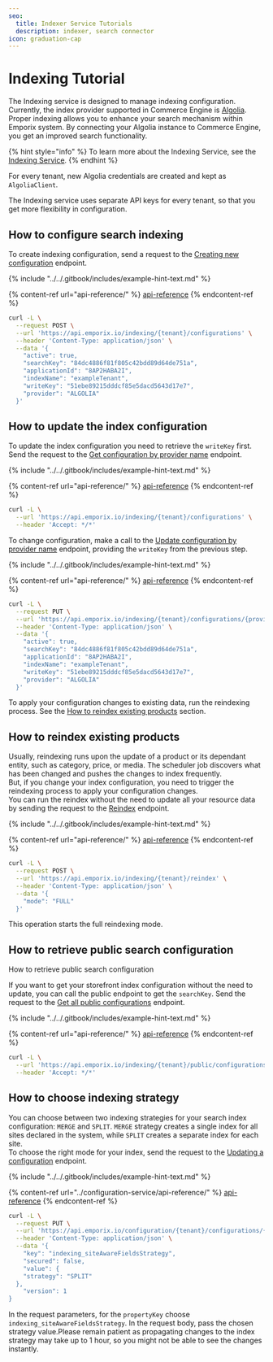 ```yaml
---
seo:
  title: Indexer Service Tutorials
  description: indexer, search connector
icon: graduation-cap
---
```


# Indexing Tutorial

The Indexing service is designed to manage indexing configuration. Currently, the index provider supported in Commerce Engine is [Algolia](https://www.algolia.com/).\
Proper indexing allows you to enhance your search mechanism within Emporix system. By connecting your Algolia instance to Commerce Engine, you get an improved search functionality.

{% hint style="info" %}
To learn more about the Indexing Service, see the [Indexing Service](./).
{% endhint %}

For every tenant, new Algolia credentials are created and kept as `AlgoliaClient`.

The Indexing service uses separate API keys for every tenant, so that you get more flexibility in configuration.

## How to configure search indexing

To create indexing configuration, send a request to the [Creating new configuration](https://developer.emporix.io/api-references/api-guides-and-references/configuration/indexing-service/api-reference/configuration#post-indexing-tenant-configurations) endpoint.

{% include "../../.gitbook/includes/example-hint-text.md" %}

{% content-ref url="api-reference/" %}
[api-reference](api-reference/)
{% endcontent-ref %}

```bash
curl -L \
  --request POST \
  --url 'https://api.emporix.io/indexing/{tenant}/configurations' \
  --header 'Content-Type: application/json' \
  --data '{
    "active": true,
    "searchKey": "84dc4886f81f805c42bdd89d64de751a",
    "applicationId": "8AP2HABA2I",
    "indexName": "exampleTenant",
    "writeKey": "51ebe89215dddcf85e5dacd5643d17e7",
    "provider": "ALGOLIA"
  }'
```

## How to update the index configuration

To update the index configuration you need to retrieve the `writeKey` first.\
Send the request to the [Get configuration by provider name](https://developer.emporix.io/api-references/api-guides-and-references/configuration/indexing-service/api-reference/configuration#get-indexing-tenant-configurations-provider) endpoint.

{% include "../../.gitbook/includes/example-hint-text.md" %}

{% content-ref url="api-reference/" %}
[api-reference](api-reference/)
{% endcontent-ref %}

```bash
curl -L \
  --url 'https://api.emporix.io/indexing/{tenant}/configurations' \
  --header 'Accept: */*'
```

To change configuration, make a call to the [Update configuration by provider name](https://developer.emporix.io/api-references/api-guides-and-references/configuration/indexing-service/api-reference/configuration#put-indexing-tenant-configurations-provider) endpoint, providing the `writeKey` from the previous step.

{% include "../../.gitbook/includes/example-hint-text.md" %}

{% content-ref url="api-reference/" %}
[api-reference](api-reference/)
{% endcontent-ref %}

```bash
curl -L \
  --request PUT \
  --url 'https://api.emporix.io/indexing/{tenant}/configurations/{provider}' \
  --header 'Content-Type: application/json' \
  --data '{
    "active": true,
    "searchKey": "84dc4886f81f805c42bdd89d64de751a",
    "applicationId": "8AP2HABA2I",
    "indexName": "exampleTenant",
    "writeKey": "51ebe89215dddcf85e5dacd5643d17e7",
    "provider": "ALGOLIA"
  }'
```

To apply your configuration changes to existing data, run the reindexing process. See the [How to reindex existing products](indexing.md#how_to_reindex_existing_products) section.

## How to reindex existing products <a href="#how_to_reindex_existing_products" id="how_to_reindex_existing_products"></a>

Usually, reindexing runs upon the update of a product or its dependant entity, such as category, price, or media. The scheduler job discovers what has been changed and pushes the changes to index frequently.\
But, if you change your index configuration, you need to trigger the reindexing process to apply your configuration changes.\
You can run the reindex without the need to update all your resource data by sending the request to the [Reindex](https://developer.emporix.io/api-references/api-guides-and-references/configuration/indexing-service/api-reference/reindex) endpoint.

{% include "../../.gitbook/includes/example-hint-text.md" %}

{% content-ref url="api-reference/" %}
[api-reference](api-reference/)
{% endcontent-ref %}

```bash
curl -L \
  --request POST \
  --url 'https://api.emporix.io/indexing/{tenant}/reindex' \
  --header 'Content-Type: application/json' \
  --data '{
    "mode": "FULL"
  }'
```

This operation starts the full reindexing mode.

## How to retrieve public search configuration

How to retrieve public search configuration

If you want to get your storefront index configuration without the need to update, you can call the public endpoint to get the `searchKey`. Send the request to the [Get all public configurations](https://developer.emporix.io/api-references/api-guides-and-references/configuration/indexing-service/api-reference/public-configuration#get-indexing-tenant-public-configurations) endpoint.

{% include "../../.gitbook/includes/example-hint-text.md" %}

{% content-ref url="api-reference/" %}
[api-reference](api-reference/)
{% endcontent-ref %}

```bash
curl -L \
  --url 'https://api.emporix.io/indexing/{tenant}/public/configurations' \
  --header 'Accept: */*'
```

## How to choose indexing strategy

You can choose between two indexing strategies for your search index configuration: `MERGE` and `SPLIT`. `MERGE` strategy creates a single index for all sites declared in the system, while `SPLIT` creates a separate index for each site.\
To choose the right mode for your index, send the request to the [Updating a configuration](https://developer.emporix.io/api-references/api-guides-and-references/configuration/configuration-service/api-reference/tenant-configurations#put-configuration-tenant-configurations-propertykey) endpoint.

{% include "../../.gitbook/includes/example-hint-text.md" %}

{% content-ref url="../configuration-service/api-reference/" %}
[api-reference](../configuration-service/api-reference/)
{% endcontent-ref %}

```bash
curl -L \
  --request PUT \
  --url 'https://api.emporix.io/configuration/{tenant}/configurations/{propertyKey}' \
  --header 'Content-Type: application/json' \
  --data '{
    "key": "indexing_siteAwareFieldsStrategy",
    "secured": false,
    "value": {
    "strategy": "SPLIT"
  },
    "version": 1
}
```

In the request parameters, for the `propertyKey` choose `indexing_siteAwareFieldsStrategy`. In the request body, pass the chosen strategy value.Please remain patient as propagating changes to the index strategy may take up to 1 hour, so you might not be able to see the changes instantly.
